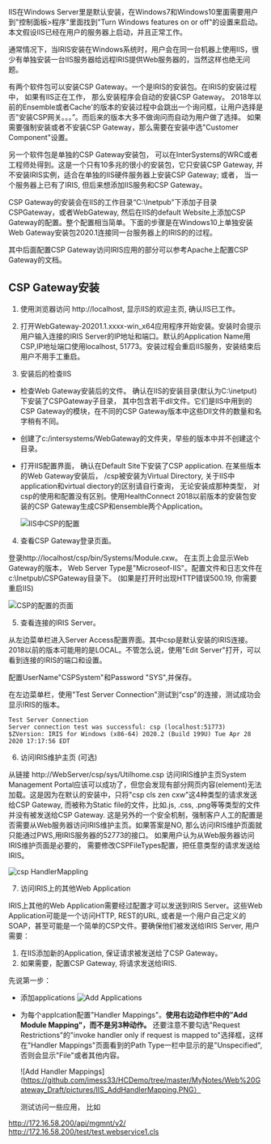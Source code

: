 
IIS在Windows Server里是默认安装，在Windows7和Windows10里面需要用户到"控制面板>程序"里面找到"Turn Windows features on or off"的设置来启动。 本文假设IIS已经在用户的服务器上启动，并且正常工作。

通常情况下，当IRIS安装在Windows系统时，用户会在同一台机器上使用IIS，很少有单独安装一台IIS服务器给远程IRIS提供Web服务器的，当然这样也绝无问题。

有两个软件包可以安装CSP Gateway。一个是IRIS的安装包。在IRIS的安装过程中， 如果有IIS正在工作， 那么安装程序会自动的安装CSP Gateway。 2018年以前的Ensemble或者Cache'的版本的安装过程中会跳出一个询问框，让用户选择是否"安装CSP网关。。。”。而后来的版本大多不做询问而自动为用户做了选择。 如果需要强制安装或者不安装CSP Gateway，那么需要在安装中选"Customer Component"设置。

另一个软件包是单独的CSP Gateway安装包， 可以在InterSystems的WRC或者工程师处得到。这是一个只有10多兆的很小的安装包，它只安装CSP Gateway, 并不安装IRIS实例，适合在单独的IIS硬件服务器上安装CSP Gateway; 或者， 当一个服务器上已有了IRIS, 但后来想添加IIS服务和CSP Gateway。  

CSP Gateway的安装会在IIS的工作目录“C:\Inetpub"下添加子目录CSPGateway，或者WebGateway, 然后在IIS的default Website上添加CSP Gateway的配置。整个配置相当简单。下面的步骤是在Windows10上单独安装Web Gateway安装包2020.1连接同一台服务器上的IRIS的的过程。


其中后面配置CSP Gateway访问IRIS应用的部分可以参考Apache上配置CSP Gateway的文档。 


## CSP Gateway安装

1. 使用浏览器访问 http://localhost, 显示IIS的欢迎主页, 确认IIS已工作。
2. 打开WebGateway-20201.1.xxxx-win_x64应用程序开始安装。安装时会提示用户输入连接的IRIS Server的IP地址和端口。默认的Application Name用CSP,IP地址端口使用localhost, 51773。安装过程会重启IIS服务，安装结束后用户不用手工重启。

1. 安装后的检查IIS
  - 检查Web Gateway安装后的文件。 确认在IIS的安装目录(默认为C:\inetput)下安装了CSPGateway子目录， 其中包含若干dll文件。它们是IIS中用到的CSP Gateway的模块，在不同的CSP Gateway版本中这些Dll文件的数量和名字稍有不同。
  - 创建了c:/intersystems/WebGateway的文件夹，早些的版本中并不创建这个目录。
  - 打开IIS配置界面， 确认在Default Site下安装了CSP application. 
    在某些版本的Web Gateway安装后， /csp被安装为Virtual Directory, 关于IIS中application和virtual diectory的区别请自行查询， 无论安装成那种类型， 对csp的使用和配置没有区别。使用HealthConnect 2018以前版本的安装包安装的CSP Gateway生成CSP和ensemble两个Application。

    ![IIS中CSP的配置](https://github.com/imess33/Documents/WebGateway/pictures/IIS_WebGateway_MP.png)
  
4. 查看CSP Gateway登录页面。

登录http://localhost/csp/bin/Systems/Module.cxw。 在主页上会显示Web Gateway的版本， Web Server Type是"Microseof-IIS"。配置文件和日志文件在c:\Inetpub\CSPGateway目录下。 (如果是打开时出现HTTP错误500.19, 你需要重启IIS)

  ![CSP的配置的页面]((../pictures/IIS_CSP2.png))

5. 查看连接的IRIS Server。

从左边菜单栏进入Server Access配置界面。其中csp是默认安装的IRIS连接。2018以前的版本可能用的是LOCAL。不管怎么说，使用"Edit Server"打开，可以看到连接的IRIS的端口和设置。

配置UserName"CSPSystem"和Password "SYS",并保存。

在左边菜单栏，使用"Test Server Connection"测试到“csp"的连接，测试成功会显示IRIS的版本。 

    Test Server Connection
    Server connection test was successful: csp (localhost:51773)
    $ZVersion: IRIS for Windows (x86-64) 2020.2 (Build 199U) Tue Apr 28 2020 17:17:56 EDT

6. 访问IRIS维护主页 (可选) 

从链接 http://WebServer/csp/sys/Utilhome.csp 访问IRIS维护主页System Management Portal应该可以成功了，但您会发现有部分网页内容(element)无法加载。这是因为在默认的安装中，只将"csp cls zen cxw"这4种类型的请求发送给CSP Gateway, 而被称为Static file的文件，比如.js, .css, .png等等类型的文件并没有被发送给CSP Gateway. 这是另外的一个安全机制，强制客户人工的配置是否需要从Web服务器访问IRIS维护主页。如果答案是NO, 那么访问IRIS维护页面就只能通过PWS,用IRIS服务器的52773的接口。 如果用户认为从Web服务器访问IRIS维护页面是必要的， 需要修改CSPFileTypes配置，把任意类型的请求发送给IRIS。


![csp HandlerMappling]([./WebGateway_MP_IIS.png](https://github.com/imess33/HCDemo/tree/master/MyNotes/Web%20Gateway_Draft/pictures))

7. 访问IRIS上的其他Web Application

IRIS上其他的Web Application需要经过配置才可以发送到IRIS Server。这些Web Application可能是一个访问HTTP, REST的URL, 或者是一个用户自己定义的SOAP，甚至可能是一个简单的CSP文件。要确保他们被发送给IRIS Server, 用户需要：

1. 在IIS添加新的Application, 保证请求被发送给了CSP Gateway。
2. 如果需要，配置CSP Gateway, 将请求发送给IRIS.

先说第一步： 

- 添加applications
![Add Applications](https://github.com/imess33/HCDemo/tree/master/MyNotes/Web%20Gateway_Draft/pictures/IIS_applications.PNG)

- 为每个applcation配置"Handler Mappings"。**使用右边动作栏中的”Add Module Mapping"，而不是另3种动作。**
  还要注意不要勾选"Request Restrictions"的"invoke handler only if request is mapped to"选择框，这样在"Handler Mappings"页面看到的Path Type一栏中显示的是"Unspecified", 否则会显示"File"或者其他内容。 

  ![Add Handler Mappings](https://github.com/imess33/HCDemo/tree/master/MyNotes/Web%20Gateway_Draft/pictures/IIS_AddHandlerMapping.PNG）

  测试访问一些应用， 比如

http://172.16.58.200/api/mgmnt/v2/
http://172.16.58.200/test/test.webservice1.cls
